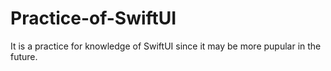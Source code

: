 # Practice-of-SwiftUI
It is a practice for knowledge of SwiftUI since it may be more pupular in the future.
